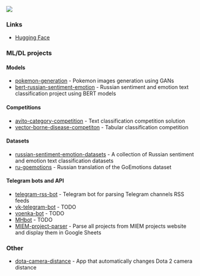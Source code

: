 ![](https://komarev.com/ghpvc/?username=searayeah)

### Links

- [Hugging Face](https://huggingface.co/seara)

### ML/DL projects

#### Models

- [pokemon-generation](https://github.com/searayeah/pokemon-generation) - Pokemon images generation using GANs
- [bert-russian-sentiment-emotion](https://github.com/searayeah/bert-russian-sentiment-emotion) - Russian sentiment and emotion text classification project using BERT models

#### Competitions

- [avito-category-competition](https://github.com/searayeah/avito-category-competition) - Text classification competition solution
- [vector-borne-disease-competiton](https://github.com/searayeah/vector-borne-disease-competiton) - Tabular classification competition

#### Datasets

- [russian-sentiment-emotion-datasets](https://github.com/searayeah/russian-sentiment-emotion-datasets) - A collection of Russian sentiment and emotion text classification datasets
- [ru-goemotions](https://github.com/searayeah/ru-goemotions) - Russian translation of the GoEmotions dataset

#### Telegram bots and API

- [telegram-rss-bot](https://github.com/searayeah/telegram-rss-bot) - Telegram bot for parsing Telegram channels RSS feeds
- [vk-telegram-bot](https://github.com/searayeah/vk-telegram-bot) - TODO
- [voenka-bot](https://github.com/searayeah/voenka-bot) - TODO
- [MHbot](https://github.com/searayeah/MHbot) - TODO
- [MIEM-project-parser](https://github.com/searayeah/MIEM-project-parser) - Parse all projects from MIEM projects website and display them in Google Sheets 

### Other

- [dota-camera-distance](https://github.com/searayeah/dota-camera-distance) - App that automatically changes Dota 2 camera distance

